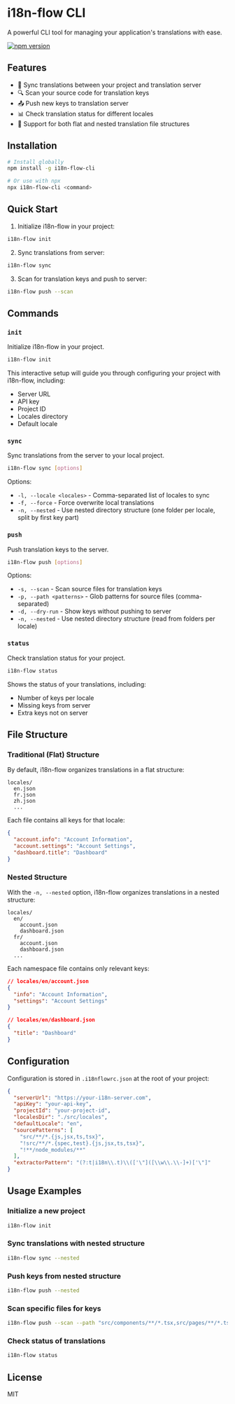 # i18n-flow CLI

A powerful CLI tool for managing your application's translations with ease.

[![npm version](https://img.shields.io/npm/v/@i18n-flow/cli.svg)](https://www.npmjs.com/package/i18n-flow-cli)

## Features

- 🔄 Sync translations between your project and translation server
- 🔍 Scan your source code for translation keys
- 📤 Push new keys to translation server
- 📊 Check translation status for different locales
- 📂 Support for both flat and nested translation file structures

## Installation

```bash
# Install globally
npm install -g i18n-flow-cli

# Or use with npx
npx i18n-flow-cli <command>
```

## Quick Start

1. Initialize i18n-flow in your project:

```bash
i18n-flow init
```

2. Sync translations from server:

```bash
i18n-flow sync
```

3. Scan for translation keys and push to server:

```bash
i18n-flow push --scan
```

## Commands

### `init`

Initialize i18n-flow in your project.

```bash
i18n-flow init
```

This interactive setup will guide you through configuring your project with i18n-flow, including:

- Server URL
- API key
- Project ID
- Locales directory
- Default locale

### `sync`

Sync translations from the server to your local project.

```bash
i18n-flow sync [options]
```

Options:

- `-l, --locale <locales>` - Comma-separated list of locales to sync
- `-f, --force` - Force overwrite local translations
- `-n, --nested` - Use nested directory structure (one folder per locale, split by first key part)

### `push`

Push translation keys to the server.

```bash
i18n-flow push [options]
```

Options:

- `-s, --scan` - Scan source files for translation keys
- `-p, --path <patterns>` - Glob patterns for source files (comma-separated)
- `-d, --dry-run` - Show keys without pushing to server
- `-n, --nested` - Use nested directory structure (read from folders per locale)

### `status`

Check translation status for your project.

```bash
i18n-flow status
```

Shows the status of your translations, including:

- Number of keys per locale
- Missing keys from server
- Extra keys not on server

## File Structure

### Traditional (Flat) Structure

By default, i18n-flow organizes translations in a flat structure:

```
locales/
  en.json
  fr.json
  zh.json
  ...
```

Each file contains all keys for that locale:

```json
{
  "account.info": "Account Information",
  "account.settings": "Account Settings",
  "dashboard.title": "Dashboard"
}
```

### Nested Structure

With the `-n, --nested` option, i18n-flow organizes translations in a nested structure:

```
locales/
  en/
    account.json
    dashboard.json
  fr/
    account.json
    dashboard.json
  ...
```

Each namespace file contains only relevant keys:

```json
// locales/en/account.json
{
  "info": "Account Information",
  "settings": "Account Settings"
}

// locales/en/dashboard.json
{
  "title": "Dashboard"
}
```

## Configuration

Configuration is stored in `.i18nflowrc.json` at the root of your project:

```json
{
  "serverUrl": "https://your-i18n-server.com",
  "apiKey": "your-api-key",
  "projectId": "your-project-id",
  "localesDir": "./src/locales",
  "defaultLocale": "en",
  "sourcePatterns": [
    "src/**/*.{js,jsx,ts,tsx}",
    "!src/**/*.{spec,test}.{js,jsx,ts,tsx}",
    "!**/node_modules/**"
  ],
  "extractorPattern": "(?:t|i18n\\.t)\\(['\"]([\\w\\.\\-]+)['\"]"
}
```

## Usage Examples

### Initialize a new project

```bash
i18n-flow init
```

### Sync translations with nested structure

```bash
i18n-flow sync --nested
```

### Push keys from nested structure

```bash
i18n-flow push --nested
```

### Scan specific files for keys

```bash
i18n-flow push --scan --path "src/components/**/*.tsx,src/pages/**/*.tsx"
```

### Check status of translations

```bash
i18n-flow status
```

## License

MIT
